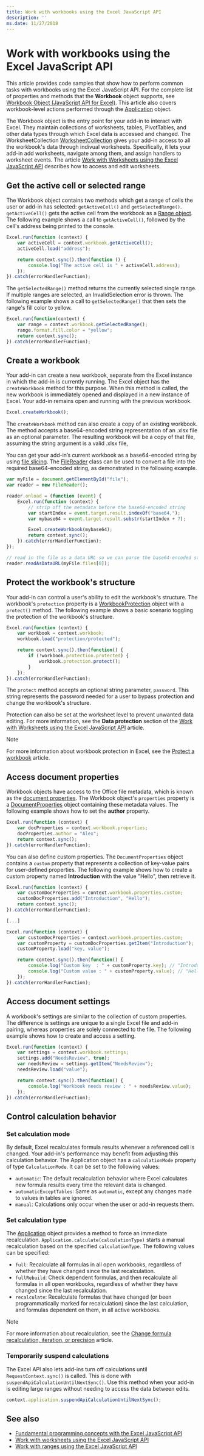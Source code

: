 ```yaml
---
title: Work with workbooks using the Excel JavaScript API
description: ''
ms.date: 11/27/2018
---
```



# Work with workbooks using the Excel JavaScript API

This article provides code samples that show how to perform common tasks with workbooks using the Excel JavaScript API. For the complete list of properties and methods that the **Workbook** object supports, see [Workbook Object (JavaScript API for Excel)](/javascript/api/excel/excel.workbook). This article also covers workbook-level actions performed through the [Application](/javascript/api/excel/excel.application) object.

The Workbook object is the entry point for your add-in to interact with Excel. They maintain collections of worksheets, tables, PivotTables, and other data types through which Excel data is accessed and changed. The WorksheetCollection [WorksheetCollection](/javascript/api/excel/excel.worksheetcollection) gives your add-in access to all the workbook's data through indivual worksheets. Specifically, it lets your add-in add worksheets, navigate among them, and assign handlers to worksheet events. The article [Work with Worksheets using the Excel JavaScript API](excel-add-ins-worksheets.md) describes how to access and edit worksheets.

## Get the active cell or selected range

The Workbook object contains two methods which get a range of cells the user or add-in has selected: `getActiveCell()` and `getSelectedRange()`. `getActiveCell()` gets the active cell from the workbook as a [Range object](/javascript/api/excel/excel.range). The following example shows a call to `getActiveCell()`, followed by the cell's address being printed to the console.

```js
Excel.run(function (context) {
    var activeCell = context.workbook.getActiveCell();
	activeCell.load("address");

    return context.sync().then(function () {
		console.log("The active cell is " + activeCell.address);
	});
}).catch(errorHandlerFunction);
```

The `getSelectedRange()` method returns the currently selected single range. If multiple ranges are selected, an InvalidSelection error is thrown. The following example shows a call to `getSelectedRange()` that then sets the range's fill color to yellow.

```js
Excel.run(function(context) {
	var range = context.workbook.getSelectedRange();
	range.format.fill.color = "yellow";
	return context.sync();
}).catch(errorHandlerFunction);
```

## Create a workbook

Your add-in can create a new workbook, separate from the Excel instance in which the add-in is currently running. The Excel object has the `createWorkbook` method for this purpose. When this method is called, the new workbook is immediately opened and displayed in a new instance of Excel. Your add-in remains open and running with the previous workbook.

```js
Excel.createWorkbook();
```

The `createWorkbook` method can also create a copy of an existing workbook. The method accepts a base64-encoded string representation of an .xlsx file as an optional parameter. The resulting workbook will be a copy of that file, assuming the string argument is a valid .xlsx file, 

You can get your add-in’s current workbook as a base64-encoded string by using [file slicing](/javascript/api/office/office.document#getfileasync-filetype--options--callback-). The [FileReader](https://developer.mozilla.org/docs/Web/API/FileReader) class can be used to convert a file into the required base64-encoded string, as demonstrated in the following example. 

```js
var myFile = document.getElementById("file");
var reader = new FileReader();

reader.onload = (function (event) {
	Excel.run(function (context) {
		// strip off the metadata before the base64-encoded string
		var startIndex = event.target.result.indexOf("base64,");
		var mybase64 = event.target.result.substr(startIndex + 7);

		Excel.createWorkbook(mybase64);
		return context.sync();
	}).catch(errorHandlerFunction);
});

// read in the file as a data URL so we can parse the base64-encoded string
reader.readAsDataURL(myFile.files[0]);
```

## Protect the workbook's structure

Your add-in can control a user's ability to edit the workbook's structure. The workbook's `protection` property is a [WorkbookProtection](/javascript/api/excel/excel.workbookprotection) object with a `protect()` method. The following example shows a basic scenario toggling the protection of the workbook's structure. 

```js
Excel.run(function (context) {
	var workbook = context.workbook;
	workbook.load("protection/protected");

	return context.sync().then(function() {
		if (!workbook.protection.protected) {
			workbook.protection.protect();
		}
	});
}).catch(errorHandlerFunction);
```

The `protect` method accepts an optional string parameter, `password`. This string represents the password needed for a user to bypass protection and change the workbook's structure.

Protection can also be set at the worksheet level to prevent unwanted data editing. For more information, see the **Data protection** section of the [Work with Worksheets using the Excel JavaScript API](excel-add-ins-worksheets.md#data-protection) article.

> [!NOTE] 
> For more information about workbook protection in Excel, see the [Protect a workbook](https://support.office.com/article/Protect-a-workbook-7E365A4D-3E89-4616-84CA-1931257C1517) article.

## Access document properties

Workbook objects have access to the Office file metadata, which is known as the [document properties](https://support.office.com/article/View-or-change-the-properties-for-an-Office-file-21D604C2-481E-4379-8E54-1DD4622C6B75). The Workbook object's `properties` property is a [DocumentProperties](/javascript/api/excel/excel.documentproperties) object containing these metadata values. The following example shows how to set the **author** property.

```js
Excel.run(function (context) {
	var docProperties = context.workbook.properties;
	docProperties.author = "Alex";
	return context.sync();
}).catch(errorHandlerFunction);
```

You can also define custom properties. The `DocumentProperties` object contains a `custom` property that represents a collection of key-value pairs for user-defined properties. The following example shows how to create a custom property named **Introduction** with the value "Hello", then retrieve it.

```js
Excel.run(function (context) {
	var customDocProperties = context.workbook.properties.custom;
	customDocProperties.add("Introduction", "Hello");
	return context.sync();
}).catch(errorHandlerFunction);

[...]

Excel.run(function (context) {
	var customDocProperties = context.workbook.properties.custom;
	var customProperty = customDocProperties.getItem("Introduction");
	customProperty.load("key, value");

	return context.sync().then(function() {
        console.log("Custom key  : " + customProperty.key); // "Introduction"
        console.log("Custom value : " + customProperty.value); // "Hello"
	});
}).catch(errorHandlerFunction);
```

## Access document settings

A workbook's settings are similar to the collection of custom properties. The difference is settings are unique to a single Excel file and add-in pairing, whereas properties are solely connected to the file. The following example shows how to create and access a setting.

```js
Excel.run(function (context) {
	var settings = context.workbook.settings;
	settings.add("NeedsReview", true);
	var needsReview = settings.getItem("NeedsReview");
	needsReview.load("value");

	return context.sync().then(function() {
		console.log("Workbook needs review : " + needsReview.value);
	});
}).catch(errorHandlerFunction);
```

## Control calculation behavior

### Set calculation mode

By default, Excel recalculates formula results whenever a referenced cell is changed. Your add-in's performance may benefit from adjusting this calculation behavior. The Application object has a `calculationMode` property of type `CalculationMode`. It can be set to the following values:

 - `automatic`: The default recalculation behavior where Excel calculates new formula results every time the relevant data is changed.
 - `automaticExceptTables`: Same as `automatic`, except any changes made to values in tables are ignored.
 - `manual`: Calculations only occur when the user or add-in requests them.
 
### Set calculation type

The [Application](/javascript/api/excel/excel.application) object provides a method to force an immediate recalculation. `Application.calculate(calculationType)` starts a manual recalculation based on the specified `calculationType`. The following values can be specified:

 - `full`: Recalculate all formulas in all open workbooks, regardless of whether they have changed since the last recalculation.
 - `fullRebuild`: Check dependent formulas, and then recalculate all formulas in all open workbooks, regardless of whether they have changed since the last recalculation.
 - `recalculate`: Recalculate formulas that have changed (or been programmatically marked for recalculation) since the last calculation, and formulas dependent on them, in all active workbooks.
 
> [!NOTE] 
> For more information about recalculation, see the [Change formula recalculation, iteration, or precision](https://support.office.com/article/change-formula-recalculation-iteration-or-precision-73fc7dac-91cf-4d36-86e8-67124f6bcce4) article.

### Temporarily suspend calculations

The Excel API also lets add-ins turn off calculations until `RequestContext.sync()` is called. This is done with `suspendApiCalculationUntilNextSync()`. Use this method when your add-in is editing large ranges without needing to access the data between edits.

```js
context.application.suspendApiCalculationUntilNextSync();
```

## See also

- [Fundamental programming concepts with the Excel JavaScript API](excel-add-ins-core-concepts.md)
- [Work with worksheets using the Excel JavaScript API](excel-add-ins-worksheets.md)
- [Work with ranges using the Excel JavaScript API](excel-add-ins-ranges.md)